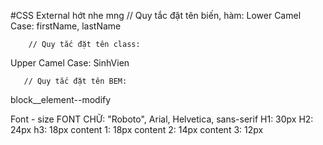 #CSS External hớt nhe mng
        // Quy tắc đặt tên biến, hàm:
Lower Camel Case: firstName, lastName
        
        // Quy tắc đặt tên class:
Upper Camel Case: SinhVien

       // Quy tắc đặt tên BEM: 
block__element--modify

Font - size
FONT CHỮ: "Roboto", Arial, Helvetica, sans-serif
H1: 30px
H2: 24px
h3: 18px
content 1: 18px
content 2: 14px
content 3: 12px
